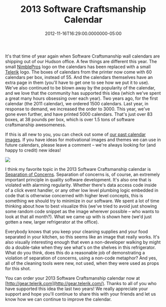 ﻿---
title: 2013 Software Craftsmanship Calendar
date: "2012-11-16T16:29:00.0000000-05:00"
description: It's that time of year again when Software Craftsmanship wall calendars are shipping out of our Hudson office. A few things are different this year. The small NimblePros logo on the calendars has been replaced with a small Telerik logo.
featuredImage: /img/separation-of-concerns-feb-2013_3.png
---

It's that time of year again when Software Craftsmanship wall calendars are shipping out of our Hudson office. A few things are different this year. The small [NimblePros](http://nimblepros.com/) logo on the calendars has been replaced with a small [Telerik](http://telerik.com/) logo. The boxes of calendars from the printer now come with 60 calendars per box, instead of 55. And the calendars themselves have an extra page in them (you'll have to get one to see how we put it to use). We've also continued to be blown away by the popularity of the calendar, and we love that the community has supported this idea (which we've spent a great many hours obsessing over each year). Two years ago, for the first calendar (the 2011 calendar), we ordered 1500 calendars. Last year, in response to demand, we increased the order to 3000. This year, we've gone even further, and have printed 5000 calendars. That's just over 83 boxes, at 38 pounds per box, which is over 1.5 tons of software craftsmanship awesomeness.

If this is all new to you, you can check out some of [our past calendar images](http://bit.ly/Uv8oRS). If you have ideas for motivational images and themes we can use in future calendars, please leave a comment – we're always looking for (and happy to credit) new ideas!

![](/img/separation-of-concerns-feb-2013_3.png)

I think my favorite topic in the 2013 Software Craftsmanship calendar is [Separation of Concerns](http://deviq.com/separation-of-concerns). Separation of concerns is, of course, an extremely important principle in quality software development. It's also one that is violated with alarming regularity. Whether there's data access code inside of a click event handler, or any other low level plumbing logic embedded in code that is otherwise concerned with higher level concepts, this is something we should try to minimize in our software. We spent a lot of time thinking about how to best visualize this (we've tried to avoid just showing some random code snippet as the image wherever possible – who wants to look at that all month?). What we came up with is shown here (we'd just gotten a new, larger refrigerator at the office).

Everybody knows that you keep your cleaning supplies and your food separated in your kitchen, so this seems like an image that really works. It's also visually interesting enough that even a non-developer walking by might do a double-take when they see what's on the shelves in this refrigerator. What do you think, does this do a reasonable job of demonstrating a violation of separation of concerns, using a non-code metaphor? And yes, all of the cleaning tools were new, not used, when they were used as props for this shot.

You can order your 2013 Software Craftsmanship calendar now at [http://gear.telerik.com](http://gear.telerik.com/). Thanks to all of you who have supported this idea the last two years! We really appreciate your support and hope you'll continue to share this with your friends and let us know how we can continue to improve the calendar.


